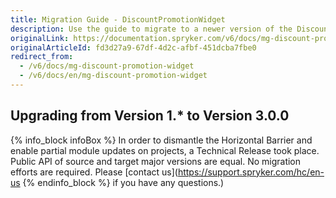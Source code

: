 ```yaml
---
title: Migration Guide - DiscountPromotionWidget
description: Use the guide to migrate to a newer version of the DiscountPromotionWidget module.
originalLink: https://documentation.spryker.com/v6/docs/mg-discount-promotion-widget
originalArticleId: fd3d27a9-67df-4d2c-afbf-451dcba7fbe0
redirect_from:
  - /v6/docs/mg-discount-promotion-widget
  - /v6/docs/en/mg-discount-promotion-widget
---
```


## Upgrading from Version 1.* to Version 3.0.0

{% info_block infoBox %}
In order to dismantle the Horizontal Barrier and enable partial module updates on projects, a Technical Release took place. Public API of source and target major versions are equal. No migration efforts are required. Please [contact us](https://support.spryker.com/hc/en-us
{% endinfo_block %} if you have any questions.)
